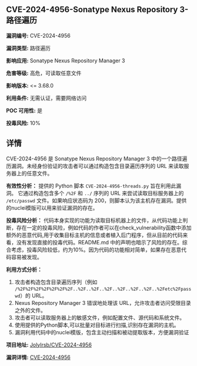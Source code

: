 ## CVE-2024-4956-Sonatype Nexus Repository 3-路径遍历

**漏洞编号:** CVE-2024-4956

**漏洞类型:** 路径遍历

**影响应用:** Sonatype Nexus Repository Manager 3

**危害等级:** 高危，可读取任意文件

**影响版本:** <= 3.68.0

**利用条件:** 无需认证，需要网络访问

**POC 可用性:** 是

**投毒风险:** 10%

## 详情

CVE-2024-4956 是 Sonatype Nexus Repository Manager 3 中的一个路径遍历漏洞。未经身份验证的攻击者可以通过构造包含目录遍历序列的 URL 来读取服务器上的任意文件。 

**有效性分析：**
提供的 Python 脚本 `CVE-2024-4956-threads.py` 旨在利用此漏洞。 它通过构造包含多个 `/%2F` 和 `../` 序列的 URL 来尝试读取目标服务器上的 `/etc/passwd` 文件。如果响应状态码为 200，则脚本认为该主机存在漏洞。提供的nuclei模版可以用来验证漏洞的存在。

**投毒风险分析：**
代码本身实现的功能为读取目标机器上的文件，从代码功能上判断，存在一定的投毒风险，例如代码的作者可以在check_vulnerability函数中添加额外的恶意代码,用于收集目标主机的信息或者植入后门程序，但从目前的代码来看，没有发现直接的投毒代码。README.md 中的声明也暗示了风险的存在。综合考虑，投毒风险较低，约为10%。因为代码的功能相对简单，如果存在恶意代码容易被发现。 

**利用方式分析：**
1.  攻击者构造包含目录遍历序列（例如 `/%2F%2F%2F%2F%2F%2F%2F..%2F..%2F..%2F..%2F..%2F..%2F..%2Fetc%2Fpasswd`）的 URL。
2.  Nexus Repository Manager 3 错误地处理该 URL，允许攻击者访问受限目录之外的文件。
3.  攻击者可以读取服务器上的敏感文件，例如配置文件、源代码和系统文件。
4.  使用提供的Python脚本,可以批量对目标进行扫描,识别存在漏洞的主机。
5.  漏洞利用代码中的nuclei模版，包含主动扫描和被动提取版本，方便漏洞验证

**项目地址:** [JolyIrsb/CVE-2024-4956](https://github.com/JolyIrsb/CVE-2024-4956)

**漏洞详情:** [CVE-2024-4956](https://nvd.nist.gov/vuln/detail/CVE-2024-4956)